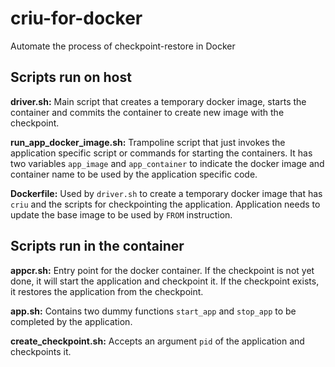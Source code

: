 # criu-for-docker
Automate the process of checkpoint-restore in Docker

## Scripts run on host

**driver.sh:** Main script that creates a temporary docker image, starts the container and commits the container to create new image with the checkpoint.

**run_app_docker_image.sh:** Trampoline script that just invokes the application specific script or commands for starting the containers. It has two variables `app_image` and `app_container` to indicate the docker image and container name to be used by the application specific code.

**Dockerfile:** Used by `driver.sh` to create a temporary docker image that has `criu` and the scripts for checkpointing the application. Application needs to update the base image to be used by `FROM` instruction.

## Scripts run in the container

**appcr.sh:** Entry point for the docker container. If the checkpoint is not yet done, it will start the application and checkpoint it. If the checkpoint exists, it restores the application from the checkpoint.

**app.sh:** Contains two dummy functions `start_app` and `stop_app` to be completed by the application.

**create_checkpoint.sh:** Accepts an argument `pid` of the application and checkpoints it.

